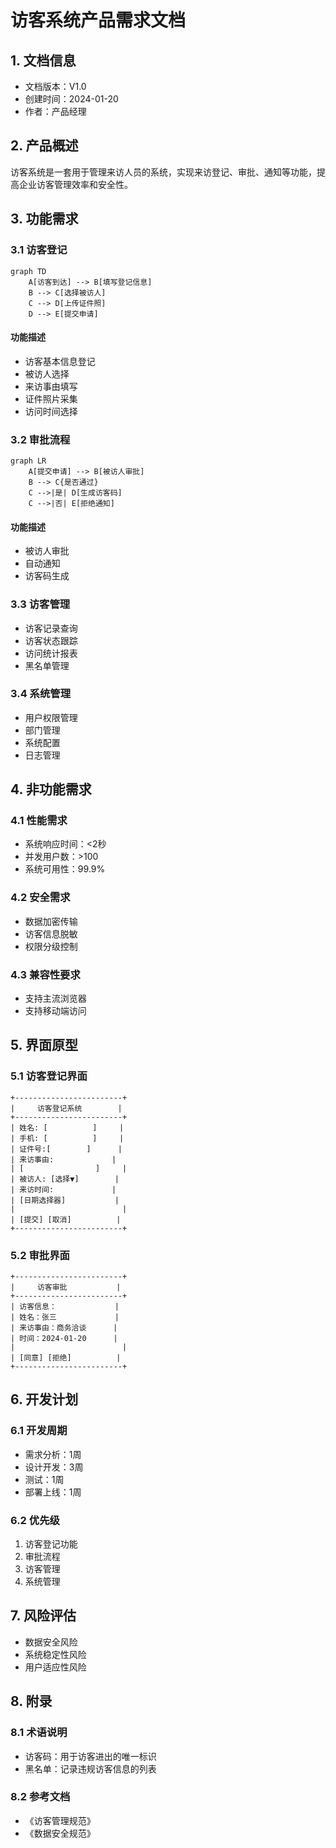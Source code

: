  # 访客系统产品需求文档

## 1. 文档信息
- 文档版本：V1.0
- 创建时间：2024-01-20
- 作者：产品经理

## 2. 产品概述
访客系统是一套用于管理来访人员的系统，实现来访登记、审批、通知等功能，提高企业访客管理效率和安全性。

## 3. 功能需求

### 3.1 访客登记
```mermaid
graph TD
    A[访客到达] --> B[填写登记信息]
    B --> C[选择被访人]
    C --> D[上传证件照]
    D --> E[提交申请]
```

#### 功能描述
- 访客基本信息登记
- 被访人选择
- 来访事由填写
- 证件照片采集
- 访问时间选择

### 3.2 审批流程
```mermaid
graph LR
    A[提交申请] --> B[被访人审批]
    B --> C{是否通过}
    C -->|是| D[生成访客码]
    C -->|否| E[拒绝通知]
```

#### 功能描述
- 被访人审批
- 自动通知
- 访客码生成

### 3.3 访客管理
- 访客记录查询
- 访客状态跟踪
- 访问统计报表
- 黑名单管理

### 3.4 系统管理
- 用户权限管理
- 部门管理
- 系统配置
- 日志管理

## 4. 非功能需求
### 4.1 性能需求
- 系统响应时间：<2秒
- 并发用户数：>100
- 系统可用性：99.9%

### 4.2 安全需求
- 数据加密传输
- 访客信息脱敏
- 权限分级控制

### 4.3 兼容性要求
- 支持主流浏览器
- 支持移动端访问

## 5. 界面原型
### 5.1 访客登记界面
```
+------------------------+
|     访客登记系统        |
+------------------------+
| 姓名: [          ]     |
| 手机: [          ]     |
| 证件号:[        ]      |
| 来访事由:             |
| [                ]     |
| 被访人: [选择▼]        |
| 来访时间:             |
| [日期选择器]           |
|                        |
| [提交] [取消]          |
+------------------------+
```

### 5.2 审批界面
```
+------------------------+
|     访客审批           |
+------------------------+
| 访客信息：             |
| 姓名：张三             |
| 来访事由：商务洽谈      |
| 时间：2024-01-20      |
|                        |
| [同意] [拒绝]          |
+------------------------+
```

## 6. 开发计划
### 6.1 开发周期
- 需求分析：1周
- 设计开发：3周
- 测试：1周
- 部署上线：1周

### 6.2 优先级
1. 访客登记功能
2. 审批流程
3. 访客管理
4. 系统管理

## 7. 风险评估
- 数据安全风险
- 系统稳定性风险
- 用户适应性风险

## 8. 附录
### 8.1 术语说明
- 访客码：用于访客进出的唯一标识
- 黑名单：记录违规访客信息的列表

### 8.2 参考文档
- 《访客管理规范》
- 《数据安全规范》